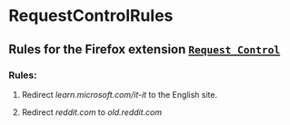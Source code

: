 # RequestControlRules

## Rules for the Firefox extension [`Request Control`](https://addons.mozilla.org/it/firefox/addon/requestcontrol/)

### Rules:

1. Redirect _learn.microsoft.com/it-it_ to the English site.

2. Redirect _reddit.com_ to _old.reddit.com_
